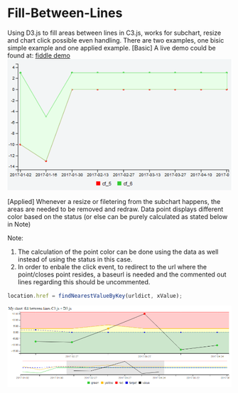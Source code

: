 # Fill-Between-Lines
Using D3.js to fill areas between lines in C3.js, works for subchart, resize and chart click possible even handling. 
There are two examples, one bisic simple example and one applied example.
[Basic]
A live demo could be found at: [fiddle demo](https://jsfiddle.net/Mandyzhu7/1xnc6y58/9/)
![Alt text](/images/basic.PNG "simple chart")

[Applied]
Whenever a resize or filetering from the subchart happens, the areas are needed to be removed and redraw. 
Data point displays different color based on the status (or else can be purely calculated as stated below in Note)

Note:
1. The calculation of the point color can be done using the data as well instead of using the status in this case. 
2. In order to enbale the click event, to redirect to the url where the point/closes point resides, a baseurl is needed and the commented out lines regarding this should be uncommented. 
```javascript
location.href = findNearestValueByKey(urldict, xValue);
```

![Alt text](/images/applied.PNG "applied chart")

